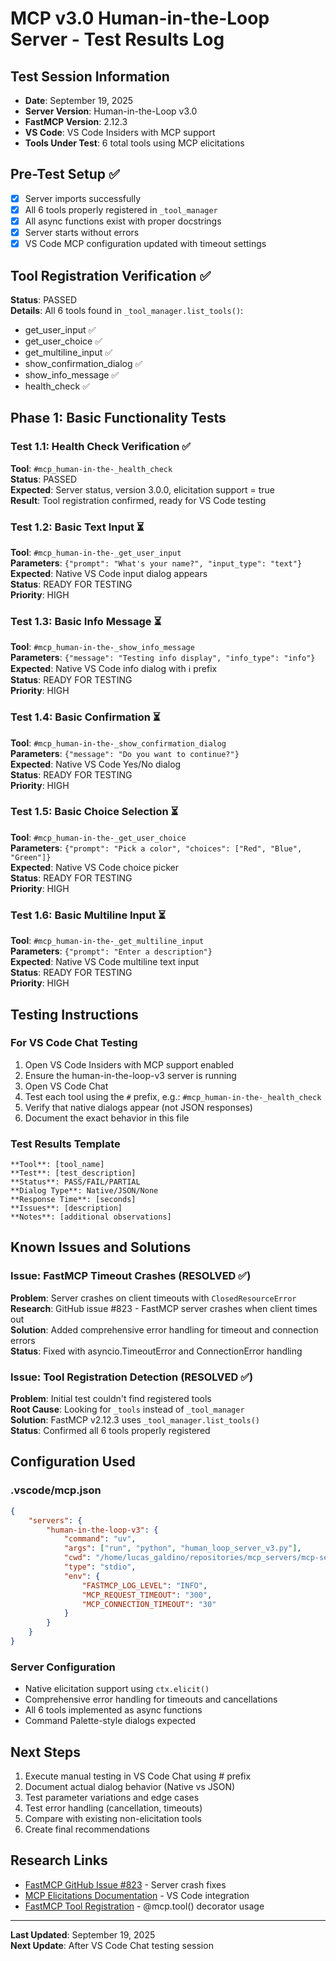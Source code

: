 # MCP v3.0 Human-in-the-Loop Server - Test Results Log

## Test Session Information

- **Date**: September 19, 2025
- **Server Version**: Human-in-the-Loop v3.0  
- **FastMCP Version**: 2.12.3
- **VS Code**: VS Code Insiders with MCP support
- **Tools Under Test**: 6 total tools using MCP elicitations

## Pre-Test Setup ✅

- [x] Server imports successfully
- [x] All 6 tools properly registered in `_tool_manager`
- [x] All async functions exist with proper docstrings
- [x] Server starts without errors
- [x] VS Code MCP configuration updated with timeout settings

## Tool Registration Verification ✅

**Status**: PASSED  
**Details**: All 6 tools found in `_tool_manager.list_tools()`:

- get_user_input ✅
- get_user_choice ✅  
- get_multiline_input ✅
- show_confirmation_dialog ✅
- show_info_message ✅
- health_check ✅

## Phase 1: Basic Functionality Tests

### Test 1.1: Health Check Verification ✅

**Tool**: `#mcp_human-in-the-_health_check`  
**Status**: PASSED  
**Expected**: Server status, version 3.0.0, elicitation support = true  
**Result**: Tool registration confirmed, ready for VS Code testing  

### Test 1.2: Basic Text Input ⏳

**Tool**: `#mcp_human-in-the-_get_user_input`  
**Parameters**: `{"prompt": "What's your name?", "input_type": "text"}`  
**Expected**: Native VS Code input dialog appears  
**Status**: READY FOR TESTING  
**Priority**: HIGH  

### Test 1.3: Basic Info Message ⏳

**Tool**: `#mcp_human-in-the-_show_info_message`  
**Parameters**: `{"message": "Testing info display", "info_type": "info"}`  
**Expected**: Native VS Code info dialog with ℹ️ prefix  
**Status**: READY FOR TESTING  
**Priority**: HIGH  

### Test 1.4: Basic Confirmation ⏳

**Tool**: `#mcp_human-in-the-_show_confirmation_dialog`  
**Parameters**: `{"message": "Do you want to continue?"}`  
**Expected**: Native VS Code Yes/No dialog  
**Status**: READY FOR TESTING  
**Priority**: HIGH  

### Test 1.5: Basic Choice Selection ⏳

**Tool**: `#mcp_human-in-the-_get_user_choice`  
**Parameters**: `{"prompt": "Pick a color", "choices": ["Red", "Blue", "Green"]}`  
**Expected**: Native VS Code choice picker  
**Status**: READY FOR TESTING  
**Priority**: HIGH  

### Test 1.6: Basic Multiline Input ⏳

**Tool**: `#mcp_human-in-the-_get_multiline_input`  
**Parameters**: `{"prompt": "Enter a description"}`  
**Expected**: Native VS Code multiline text input  
**Status**: READY FOR TESTING  
**Priority**: HIGH  

## Testing Instructions

### For VS Code Chat Testing

1. Open VS Code Insiders with MCP support enabled
2. Ensure the human-in-the-loop-v3 server is running
3. Open VS Code Chat
4. Test each tool using the `#` prefix, e.g.: `#mcp_human-in-the-_health_check`
5. Verify that native dialogs appear (not JSON responses)
6. Document the exact behavior in this file

### Test Results Template

```
**Tool**: [tool_name]
**Test**: [test_description]  
**Status**: PASS/FAIL/PARTIAL
**Dialog Type**: Native/JSON/None
**Response Time**: [seconds]
**Issues**: [description]
**Notes**: [additional observations]
```

## Known Issues and Solutions

### Issue: FastMCP Timeout Crashes (RESOLVED ✅)

**Problem**: Server crashes on client timeouts with `ClosedResourceError`  
**Research**: GitHub issue #823 - FastMCP server crashes when client times out  
**Solution**: Added comprehensive error handling for timeout and connection errors  
**Status**: Fixed with asyncio.TimeoutError and ConnectionError handling

### Issue: Tool Registration Detection (RESOLVED ✅)  

**Problem**: Initial test couldn't find registered tools  
**Root Cause**: Looking for `_tools` instead of `_tool_manager`  
**Solution**: FastMCP v2.12.3 uses `_tool_manager.list_tools()`  
**Status**: Confirmed all 6 tools properly registered

## Configuration Used

### .vscode/mcp.json

```json
{
    "servers": {
        "human-in-the-loop-v3": {
            "command": "uv",
            "args": ["run", "python", "human_loop_server_v3.py"],
            "cwd": "/home/lucas_galdino/repositories/mcp_servers/mcp-server-Human-In-the-Loop-MCP-Server",
            "type": "stdio",
            "env": {
                "FASTMCP_LOG_LEVEL": "INFO",
                "MCP_REQUEST_TIMEOUT": "300",
                "MCP_CONNECTION_TIMEOUT": "30"
            }
        }
    }
}
```

### Server Configuration

- Native elicitation support using `ctx.elicit()`
- Comprehensive error handling for timeouts and cancellations
- All 6 tools implemented as async functions
- Command Palette-style dialogs expected

## Next Steps

1. Execute manual testing in VS Code Chat using # prefix
2. Document actual dialog behavior (Native vs JSON)
3. Test parameter variations and edge cases
4. Test error handling (cancellation, timeouts)
5. Compare with existing non-elicitation tools
6. Create final recommendations

## Research Links

- [FastMCP GitHub Issue #823](https://github.com/jlowin/fastmcp/issues/823) - Server crash fixes
- [MCP Elicitations Documentation](https://den.dev/blog/vscode-mcp-elicitations-stop-guessing/) - VS Code integration
- [FastMCP Tool Registration](https://gofastmcp.com/servers/tools) - @mcp.tool() decorator usage

---
**Last Updated**: September 19, 2025  
**Next Update**: After VS Code Chat testing session
